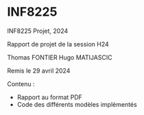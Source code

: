 # INF8225
INF8225 Projet, 2024

Rapport de projet de la session H24

Thomas FONTIER 
Hugo MATIJASCIC

Remis le 29 avril 2024

Contenu :

- Rapport au format PDF
- Code des différents modèles implémentés